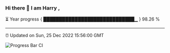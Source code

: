 ### Hi there 👋 I am Harry , 

⏳ Year progress { █████████████████████████████▁ } 98.26 %

---

⏰ Updated on Sun, 25 Dec 2022 15:56:00 GMT

![Progress Bar CI](https://github.com/duykhang68/duykhang68/workflows/Progress%20Bar%20CI/badge.svg)
